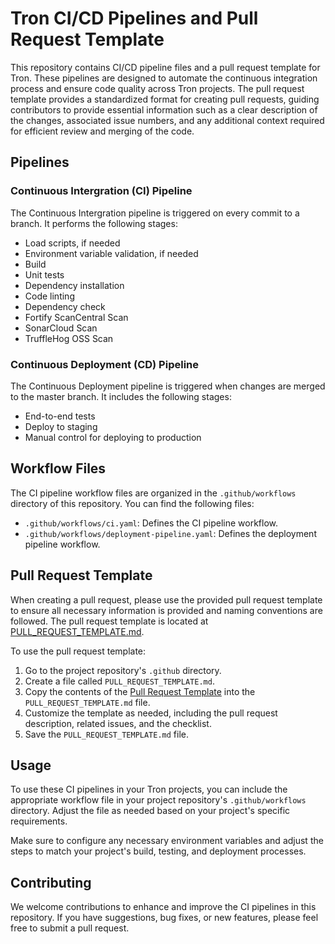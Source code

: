# Tron CI/CD Pipelines and Pull Request Template

This repository contains CI/CD pipeline files and a pull request template for Tron. These pipelines are designed to automate the continuous integration process and ensure code quality across Tron projects. The pull request template provides a standardized format for creating pull requests, guiding contributors to provide essential information such as a clear description of the changes, associated issue numbers, and any additional context required for efficient review and merging of the code.

## Pipelines

### Continuous Intergration (CI) Pipeline

The Continuous Intergration pipeline is triggered on every commit to a branch. It performs the following stages:

- Load scripts, if needed
- Environment variable validation, if needed
- Build
- Unit tests
- Dependency installation
- Code linting
- Dependency check
- Fortify ScanCentral Scan
- SonarCloud Scan
- TruffleHog OSS Scan

### Continuous Deployment (CD) Pipeline

The Continuous Deployment pipeline is triggered when changes are merged to the master branch. It includes the following stages:

- End-to-end tests
- Deploy to staging
- Manual control for deploying to production

## Workflow Files

The CI pipeline workflow files are organized in the `.github/workflows` directory of this repository. You can find the following files:

- `.github/workflows/ci.yaml`: Defines the CI pipeline workflow.
- `.github/workflows/deployment-pipeline.yaml`: Defines the deployment pipeline workflow.

## Pull Request Template

When creating a pull request, please use the provided pull request template to ensure all necessary information is provided and naming conventions are followed. The pull request template is located at [PULL_REQUEST_TEMPLATE.md](https://github.com/15-WG-Tron/pipelines-and-templates/blob/main/.github/PULL_REQUEST_TEMPLATES/pull_request.md).

To use the pull request template:

1. Go to the project repository's `.github` directory.
2. Create a file called `PULL_REQUEST_TEMPLATE.md`.
3. Copy the contents of the [Pull Request Template](https://github.com/15-WG-Tron/pipelines-and-templates/blob/main/.github/PULL_REQUEST_TEMPLATES/pull_request.md) into the `PULL_REQUEST_TEMPLATE.md` file.
4. Customize the template as needed, including the pull request description, related issues, and the checklist.
5. Save the `PULL_REQUEST_TEMPLATE.md` file.

## Usage

To use these CI pipelines in your Tron projects, you can include the appropriate workflow file in your project repository's `.github/workflows` directory. Adjust the file as needed based on your project's specific requirements.

Make sure to configure any necessary environment variables and adjust the steps to match your project's build, testing, and deployment processes.

## Contributing

We welcome contributions to enhance and improve the CI pipelines in this repository. If you have suggestions, bug fixes, or new features, please feel free to submit a pull request.

